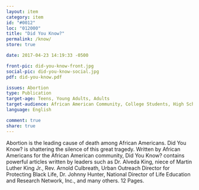```yaml
---
layout: item
category: item
id: "#0012"
loc: "012000"
title: "Did You Know?"
permalink: /know/
store: true

date: 2017-04-23 14:19:33 -0500

front-pic: did-you-know-front.jpg
social-pic: did-you-know-social.jpg
pdf: did-you-know.pdf

issues: Abortion
type: Publication
target-age: Teens, Young Adults, Adults
target-audience: African American Community, College Students, High School Students, Pregnancy Resource Center, Pro-life Organizations, Sidewalk Counselors
language: English

comment: true
share: true
---
```

Abortion is the leading cause of death among African Americans. Did You Know? is shattering the silence of this great tragedy. Written by African Americans for the African American community, Did You Know? contains powerful articles written by leaders such as Dr. Alveda King, niece of Martin Luther King Jr., Rev. Arnold Culbreath, Urban Outreach Director for Protecting Black Life, Dr. Johnny Hunter, National Director of Life Education and Research Network, Inc., and many others. 12 Pages.